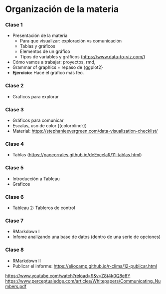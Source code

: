# Organización de la materia

### Clase 1

* Presentación de la materia
    - Para que visualizar: exploración vs comunicación
    - Tablas y gráficos
    - Elementos de un gráfico
    - Tipos de variables y gráficos (https://www.data-to-viz.com/)
* Cómo vamos a trabajar: proyectos, rmd, 
* Grammar of graphics + repaso de {ggplot2}
* **Ejercicio:** Hacé el gráfico más feo.

### Clase 2

* Graficos para explorar

### Clase 3

* Gráficos para comunicar 
* Escalas, uso de color ({colorblindr})
* Material: https://stephanieevergreen.com/data-visualization-checklist/

### Clase 4

* Tablas (https://paocorrales.github.io/deExcelaR/11-tablas.html)

### Clase 5

* Introducción a Tableau
* Graficos

### Clase 6

* Tableau 2: Tableros de control

### Clase 7

* RMarkdown I
* Infome analizando una base de datos (dentro de una serie de opciones)

### Clase 8

* RMarkdown II
* Publicar el informe: https://eliocamp.github.io/r-clima/12-publicar.html




https://www.youtube.com/watch?reload=9&v=Z8t4k0Q8e8Y
https://www.perceptualedge.com/articles/Whitepapers/Communicating_Numbers.pdf

